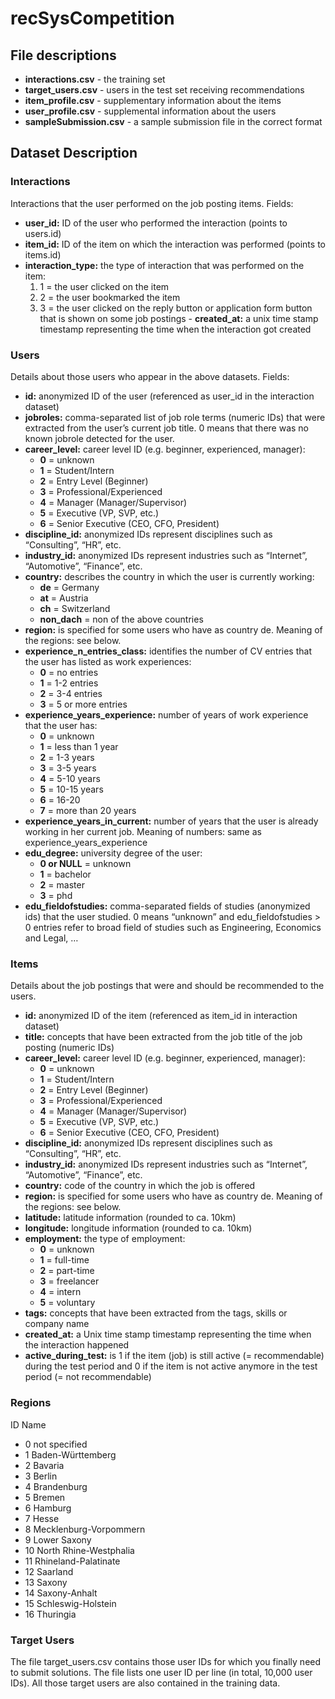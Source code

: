 # recSysCompetition

## File descriptions
- **interactions.csv** - the training set
- **target_users.csv** - users in the test set receiving recommendations
- **item_profile.csv** - supplementary information about the items
- **user_profile.csv** - supplemental information about the users
- **sampleSubmission.csv** - a sample submission file in the correct format

## Dataset Description

### Interactions

Interactions that the user performed on the job posting items. Fields:

- **user_id:** ID of the user who performed the interaction (points to users.id)
- **item_id:** ID of the item on which the interaction was performed (points to items.id)
- **interaction_type:** the type of interaction that was performed on the item:
    1. 1 = the user clicked on the item
    2. 2 = the user bookmarked the item
    3. 3 = the user clicked on the reply button or application form button that is shown on some job postings
- **created_at:** a unix time stamp timestamp representing the time when the interaction got created

### Users

Details about those users who appear in the above datasets. Fields:

- **id:** anonymized ID of the user (referenced as user_id in the interaction dataset)
- **jobroles:** comma-separated list of job role terms (numeric IDs) that were extracted from the user’s current job title. 0 means that there was no known jobrole detected for the user.
- **career_level:** career level ID (e.g. beginner, experienced, manager):
    - **0** = unknown
    - **1** = Student/Intern
    - **2** = Entry Level (Beginner)
    - **3** = Professional/Experienced
    - **4** = Manager (Manager/Supervisor)
    - **5** = Executive (VP, SVP, etc.)
    - **6** = Senior Executive (CEO, CFO, President)
- **discipline_id:** anonymized IDs represent disciplines such as “Consulting”, “HR”, etc.
- **industry_id:** anonymized IDs represent industries such as “Internet”, “Automotive”, “Finance”, etc.
- **country:** describes the country in which the user is currently working:
    - **de** = Germany
    - **at** = Austria
    - **ch** = Switzerland
    - **non_dach** = non of the above countries
- **region:** is specified for some users who have as country de. Meaning of the regions: see below.
- **experience_n_entries_class:** identifies the number of CV entries that the user has listed as work experiences:
    - **0** = no entries
    - **1** = 1-2 entries
    - **2** = 3-4 entries
    - **3** = 5 or more entries
- **experience_years_experience:** number of years of work experience that the user has:
    - **0** = unknown
    - **1** = less than 1 year
    - **2** = 1-3 years
    - **3** = 3-5 years
    - **4** = 5-10 years
    - **5** = 10-15 years
    - **6** = 16-20
    - **7** = more than 20 years
- **experience_years_in_current:** number of years that the user is already working in her current job. Meaning of numbers: same as experience_years_experience
- **edu_degree:** university degree of the user:
    - **0 or NULL** = unknown
    - **1** = bachelor
    - **2** = master
    - **3** = phd
- **edu_fieldofstudies:** comma-separated fields of studies (anonymized ids) that the user studied. 0 means “unknown” and edu_fieldofstudies > 0 entries refer to broad field of studies such as Engineering, Economics and Legal, …

### Items

Details about the job postings that were and should be recommended to the users.

- **id:** anonymized ID of the item (referenced as item_id in interaction dataset)
- **title:** concepts that have been extracted from the job title of the job posting (numeric IDs)
- **career_level:** career level ID (e.g. beginner, experienced, manager):
    - **0** = unknown
    - **1** = Student/Intern
    - **2** = Entry Level (Beginner)
    - **3** = Professional/Experienced
    - **4** = Manager (Manager/Supervisor)
    - **5** = Executive (VP, SVP, etc.)
    - **6** = Senior Executive (CEO, CFO, President)
- **discipline_id:** anonymized IDs represent disciplines such as “Consulting”, “HR”, etc.
- **industry_id:** anonymized IDs represent industries such as “Internet”, “Automotive”, “Finance”, etc.
- **country:** code of the country in which the job is offered
- **region:** is specified for some users who have as country de. Meaning of the regions: see below.
- **latitude:** latitude information (rounded to ca. 10km)
- **longitude:** longitude information (rounded to ca. 10km)
- **employment:** the type of employment:
    - **0** = unknown
    - **1** = full-time
    - **2** = part-time
    - **3** = freelancer
    - **4** = intern
    - **5** = voluntary
- **tags:** concepts that have been extracted from the tags, skills or company name
- **created_at:** a Unix time stamp timestamp representing the time when the interaction happened
- **active_during_test:** is 1 if the item (job) is still active (= recommendable) during the test period and 0 if the item is not active anymore in the test period (= not recommendable)

### Regions

ID  Name
- 0   not specified
- 1   Baden-Württemberg
- 2   Bavaria
- 3   Berlin
- 4   Brandenburg
- 5   Bremen
- 6   Hamburg
- 7   Hesse
- 8   Mecklenburg-Vorpommern
- 9   Lower Saxony
- 10  North Rhine-Westphalia
- 11  Rhineland-Palatinate
- 12  Saarland
- 13  Saxony
- 14  Saxony-Anhalt
- 15  Schleswig-Holstein
- 16  Thuringia

### Target Users

The file target_users.csv contains those user IDs for which you finally need to submit solutions. The file lists one user ID per line (in total, 10,000 user IDs). All those target users are also contained in the training data.